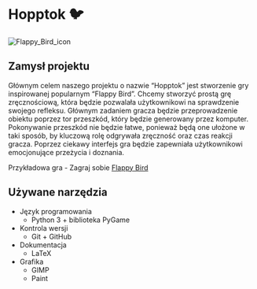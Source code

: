 # Hopptok :bird:

![Flappy_Bird_icon](https://github.com/AGH-Narzedzia-Informatyczne-2023-2024/Team5/assets/148252228/ae765507-4234-45e0-b0b4-7a7e0959ebe9)

## Zamysł projektu 
Głównym celem naszego projektu o nazwie “Hopptok” jest stworzenie gry inspirowanej popularnym “Flappy Bird”. Chcemy stworzyć prostą grę zręcznościową, która będzie pozwalała użytkownikowi na sprawdzenie swojego refleksu. Głównym zadaniem gracza będzie przeprowadzenie obiektu poprzez tor przeszkód, który będzie generowany przez komputer. Pokonywanie przeszkód nie będzie łatwe, ponieważ będą one ułożone w taki sposób, by kluczową rolę odgrywała zręczność oraz czas reakcji gracza. Poprzez ciekawy interfejs gra będzie zapewniała użytkownikowi emocjonujące przeżycia i doznania.  

Przykładowa gra - Zagraj sobie
[Flappy Bird](https://flappybird.io/)

## Używane narzędzia
* Język programowania
	* Python 3 + biblioteka PyGame
* Kontrola wersji
	* Git + GitHub
* Dokumentacja
	* LaTeX
* Grafika
	* GIMP
	* Paint

